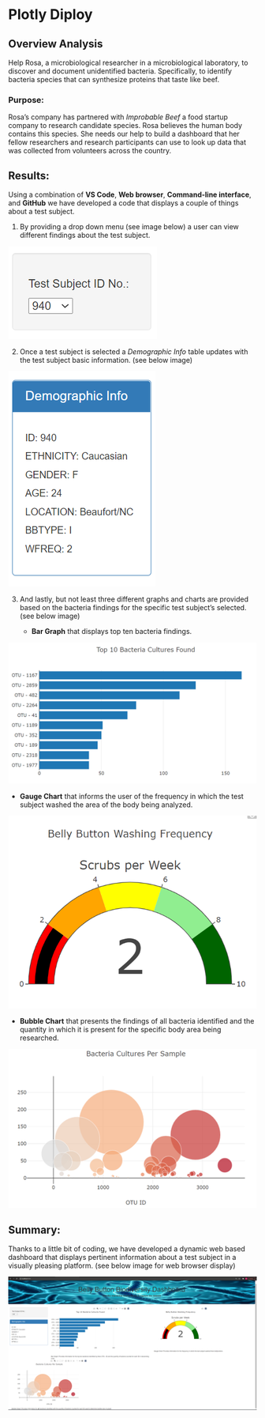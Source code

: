 # Plotly Diploy

## Overview Analysis
Help Rosa, a microbiological researcher in a microbiological laboratory, to discover and document unidentified bacteria.  Specifically, to identify bacteria species that can synthesize proteins that taste like beef. 
### Purpose:
Rosa’s company has partnered with *Improbable Beef* a food startup company to research candidate species. Rosa believes the human body contains this species. She needs our help to build a dashboard that her fellow researchers and research participants can use to look up data that was collected from volunteers across the country. 

## Results:
Using a combination of **VS Code**, **Web browser**, **Command-line interface**, and **GitHub** we have developed a code that displays a couple of things about a test subject. 
1. By providing a drop down menu (see image below) a user can view different findings about the test subject.

![]( https://github.com/Apollo619/plotly_diploy/blob/main/resources/test%20subject.PNG)

2. Once a test subject is selected a *Demographic Info* table updates with the test subject basic information. (see below image)

![]( https://github.com/Apollo619/plotly_diploy/blob/main/resources/demographic%20info.PNG)

3. And lastly, but not least three different graphs and charts are provided based on the bacteria findings for the specific test subject’s selected. (see below image)

   - **Bar Graph** that displays top ten bacteria findings.
	
![]( https://github.com/Apollo619/plotly_diploy/blob/main/resources/bar.PNG)

   - **Gauge Chart** that informs the user of the frequency in which the test subject washed the area of the body being analyzed. 
	
![]( https://github.com/Apollo619/plotly_diploy/blob/main/resources/gauge.PNG)

   - **Bubble Chart** that presents the findings of all bacteria identified and the quantity in which it is present for the specific body area being researched. 
	
![]( https://github.com/Apollo619/plotly_diploy/blob/main/resources/bubble.PNG)

## Summary:
Thanks to a little bit of coding, we have developed a dynamic web based dashboard that displays pertinent information about a test subject in a visually pleasing platform. (see below image for web browser display)

![]( https://github.com/Apollo619/plotly_diploy/blob/main/resources/overview.PNG)
